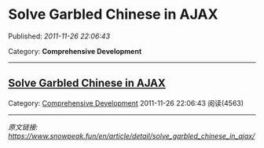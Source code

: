 # Solve Garbled Chinese in AJAX

Published: *2011-11-26 22:06:43*

Category: __Comprehensive Development__

---------

## [Solve Garbled Chinese in AJAX](/en/article/detail/solve_garbled_chinese_in_ajax/)

Category: [Comprehensive Development](/en/article/category/comprehensive_development/) 2011-11-26 22:06:43 阅读(4563)


---
*原文链接: https://www.snowpeak.fun/en/article/detail/solve_garbled_chinese_in_ajax/*
